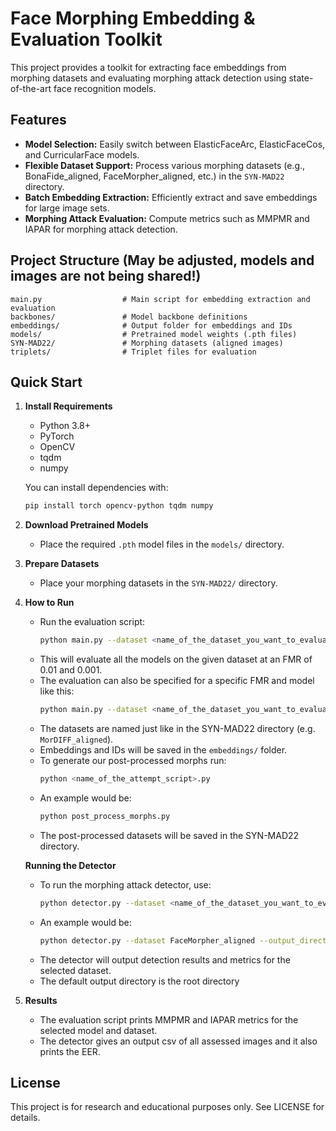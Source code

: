 # Face Morphing Embedding & Evaluation Toolkit

This project provides a toolkit for extracting face embeddings from morphing datasets and evaluating morphing attack detection using state-of-the-art face recognition models.

## Features
- **Model Selection:** Easily switch between ElasticFaceArc, ElasticFaceCos, and CurricularFace models.
- **Flexible Dataset Support:** Process various morphing datasets (e.g., BonaFide_aligned, FaceMorpher_aligned, etc.) in the `SYN-MAD22` directory.
- **Batch Embedding Extraction:** Efficiently extract and save embeddings for large image sets.
- **Morphing Attack Evaluation:** Compute metrics such as MMPMR and IAPAR for morphing attack detection.

## Project Structure (May be adjusted, models and images are not being shared!)
```
main.py                  # Main script for embedding extraction and evaluation
backbones/               # Model backbone definitions
embeddings/              # Output folder for embeddings and IDs
models/                  # Pretrained model weights (.pth files)
SYN-MAD22/               # Morphing datasets (aligned images)
triplets/                # Triplet files for evaluation
```

## Quick Start
1. **Install Requirements**
   - Python 3.8+
   - PyTorch
   - OpenCV
   - tqdm
   - numpy

   You can install dependencies with:
   ```bash
   pip install torch opencv-python tqdm numpy
   ```

2. **Download Pretrained Models**
   - Place the required `.pth` model files in the `models/` directory.

3. **Prepare Datasets**
   - Place your morphing datasets in the `SYN-MAD22/` directory.

4. **How to Run**
   - Run the evaluation script:
      ```bash
      python main.py --dataset <name_of_the_dataset_you_want_to_evaluate>
      ```
   - This will evaluate all the models on the given dataset at an FMR of 0.01 and 0.001.
   - The evaluation can also be specified for a specific FMR and model like this: 
      ```bash
      python main.py --dataset <name_of_the_dataset_you_want_to_evaluate> --fmr <fmr> --model <name_of_the_eval_model>
      ```
   - The datasets are named just like in the SYN-MAD22 directory (e.g. `MorDIFF_aligned`).
   - Embeddings and IDs will be saved in the `embeddings/` folder.
   - To generate our post-processed morphs run:
      ```bash
      python <name_of_the_attempt_script>.py
      ```
   - An example would be:
      ```bash
      python post_process_morphs.py
      ```
   - The post-processed datasets will be saved in the SYN-MAD22 directory.

   **Running the Detector**
   - To run the morphing attack detector, use:
      ```bash
      python detector.py --dataset <name_of_the_dataset_you_want_to_evaluate> --output_directory <optional_output_dir>
      ```
   - An example would be:
      ```bash
      python detector.py --dataset FaceMorpher_aligned --output_directory out
      ```
   - The detector will output detection results and metrics for the selected dataset.
   - The default output directory is the root directory

5. **Results**
   - The evaluation script prints MMPMR and IAPAR metrics for the selected model and dataset.
   - The detector gives an output csv of all assessed images and it also prints the EER.

## License
This project is for research and educational purposes only. See LICENSE for details.

